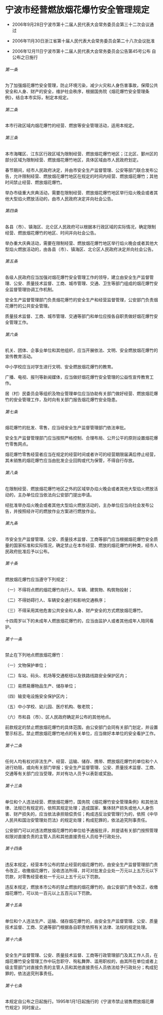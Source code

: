 # 宁波市经营燃放烟花爆竹安全管理规定

- 2006年9月28日宁波市第十二届人民代表大会常务委员会第三十二次会议通过

- 2006年11月30日浙江省第十届人民代表大会常务委员会第二十八次会议批准

- 2006年12月11日宁波市第十二届人民代表大会常务委员会公告第45号公布 自公布之日施行

<!-- INFO END -->

###### 第一条

为了加强烟花爆竹安全管理，防止环境污染，减少火灾和人身伤害事故，保障公共安全和人身、财产的安全，维护社会秩序，根据国务院《烟花爆竹安全管理条例》，结合本市实际，制定本规定。

###### 第二条

本市行政区域内烟花爆竹的经营、燃放等安全管理活动，适用本规定。

###### 第三条

本市海曙区、江东区行政区域为限制经营、燃放烟花爆竹地区；江北区、鄞州区的部分区域为限制经营、燃放烟花爆竹地区，具体区域由市人民政府划定。

春节期间，经市人民政府决定，并由市安全生产监督管理、公安等部门联合发布公告，允许限制经营、燃放烟花爆竹地区在规定的时间内经营、燃放烟花爆竹；其他时间禁止经营、燃放烟花爆竹。

举办市级重大庆典活动，需要在限制经营、燃放烟花爆竹地区举行焰火晚会或者其他大型焰火燃放活动的，由市人民政府决定并向社会公告。

###### 第四条

各县（市）、镇海区、北仑区人民政府可以根据本行政区域的实际情况，确定限制经营、燃放烟花爆竹的地区、时间并向社会公告。

举办重大庆典活动，需要在限制经营、燃放烟花爆竹地区举行焰火晚会或者其他大型焰火燃放活动的，由各县（市）、镇海区、北仑区人民政府决定并向社会公告。

###### 第五条

各级人民政府应当加强对烟花爆竹安全管理工作的领导，建立由安全生产监督管理、公安、质量技术监督、工商、城市管理、交通、卫生等部门组成的烟花爆竹安全监督管理协调工作机制。

安全生产监督管理部门负责烟花爆竹的安全生产和经营监督管理，公安部门负责烟花爆竹的公共安全管理。

质量技术监督、工商、城市管理、交通等部门和单位应按各自职责做好烟花爆竹安全管理工作。

###### 第六条

机关、团体、企事业单位和其他组织，应当开展依法、文明、安全燃放烟花爆竹的宣传教育活动。

中小学校应当对学生进行文明、安全燃放烟花爆竹的教育。

广播、电视、报刊等新闻媒体，应当做好烟花爆竹安全管理的公益性宣传教育工作。

居（村）民委员会等组织及物业管理单位应当协助有关部门做好经营、燃放烟花爆竹的安全管理工作，及时向有关部门报告烟花爆竹安全隐患。

###### 第七条

烟花爆竹的批发、零售，应当经安全生产监督管理部门依法审批。

安全生产监督管理部门应当按照严格控制、合理布局、公开公平的原则设置烟花爆竹零售网点。

烟花爆竹零售经营者应当在规定的经营时间或者许可的经营期限届满后停止经营，其未销售的烟花爆竹应当由批发企业回购或代为保管，不得自行存放。

###### 第八条

在限制经营、燃放烟花爆竹地区之外的区域举办焰火晚会或者其他大型焰火燃放活动的，主办单位应当依法向公安部门提出申请。

经批准举办焰火晚会或者其他大型焰火燃放活动的，主办单位应当向社会发布公告，并按照经许可的燃放作业方案进行燃放作业。

###### 第九条

市安全生产监督管理、公安、质量技术监督、工商等部门应当根据烟花爆竹安全质量的国家标准和实际情况，确定禁止在本市经营、燃放的烟花爆竹的种类，经市人民政府批准后予以公布。

###### 第十条

燃放烟花爆竹应当遵守下列规定：

（一）不得将点燃的烟花爆竹向行人、车辆、建筑物、构筑物投射；

（二）不得妨碍行人、车辆安全通行和影响交通秩序；

（三）不得采用其他危害公共安全和人身、财产安全的方式燃放烟花爆竹。

十四周岁以下的未成年人燃放烟花爆竹的，应当由监护人或者其他成年人陪同看护。

###### 第十一条

禁止在下列地点燃放烟花爆竹：

（一）文物保护单位；

（二）车站、码头、机场等交通枢纽以及铁路线路安全保护区内；

（三）易燃易爆物品生产、储存单位；

（四）输变电设施安全保护区内；

（五）中小学校、幼儿园、医疗机构、敬老院；

（六）市和县（市）、区人民政府确定并公布的其他地点。

前款规定的禁止燃放烟花爆竹的具体范围，由公安部门会同有关部门划定，并设置警示标志。禁止燃放烟花爆竹地点的有关单位，应当做好本单位的安全看护工作。

###### 第十二条

任何人均有权对非法生产、经营、运输、储存、携带、燃放烟花爆竹的单位和个人进行劝阻，或向有关部门举报；安全生产监督管理、公安、质量技术监督、工商、交通等有关部门应当受理，并对有功人员予以表彰或奖励。

###### 第十三条

单位和个人违法经营、燃放烟花爆竹，国务院《烟花爆竹安全管理条例》和其他法律、法规已有规定的，依照其规定处理；造成国家、集体财产损失或他人人身伤害、财产损失的，应当依法承担赔偿责任；构成违反治安管理行为的，依照《中华人民共和国治安管理处罚法》的规定处理；构成犯罪的，依法追究刑事责任。

公安部门可以对违法燃放烟花爆竹的单位给予通报批评，并提请有关部门按照管理权限对直接负责的主管人员和其他直接责任人员给予行政处分。

###### 第十四条

违反本规定，经营本市公布的禁止经营的烟花爆竹的，由安全生产监督管理部门责令改正，收缴烟花爆竹，没收违法所得，并可对批发企业处一万元以上五万元以下罚款，对零售经营者处一千元以上五千元以下罚款。

违反本规定，燃放本市公布的禁止燃放的烟花爆竹的，由公安部门责令改正，收缴烟花爆竹，可以处一百元以上五百元以下罚款。

###### 第十五条

单位和个人违法生产、运输、储存烟花爆竹的，由安全生产监督管理、公安、质量技术监督、工商、交通等部门根据各自职责依照有关法律、法规的规定处理。

###### 第十六条

安全生产监督管理、公安、质量技术监督、工商等行政管理部门及其工作人员，在烟花爆竹安全管理工作中玩忽职守、徇私舞弊、滥用职权的，由其所在单位或者上级主管部门对直接负责的主管人员和其他直接责任人员依法给予行政处分；构成犯罪的，依法追究刑事责任。

###### 第十七条

本规定自公布之日起施行。1995年1月1日起施行的《宁波市禁止销售燃放烟花爆竹规定》同时废止。
